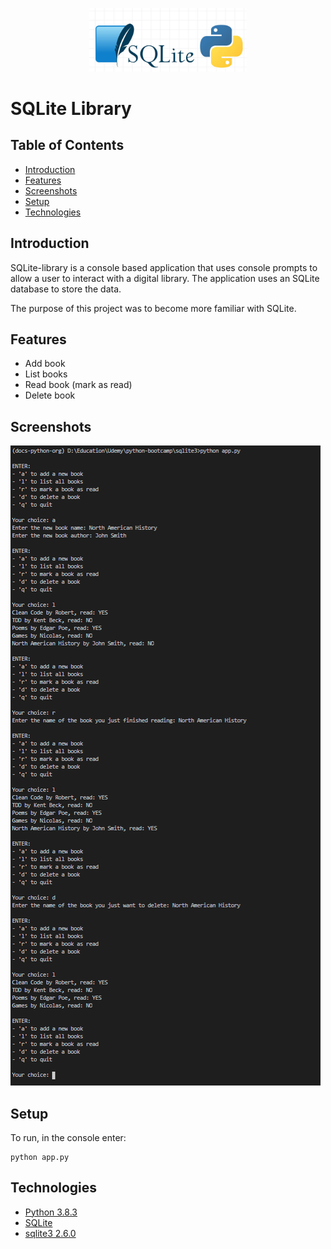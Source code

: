 <p align="center"><img src="./images/logos/sqlite-python.jpg" alt="SQLite with Python logo." width=50%><p>

# SQLite Library

## Table of Contents
- [Introduction](#introduction)
- [Features](#features)
- [Screenshots](#screenshots)
- [Setup](#setup)
- [Technologies](#technologies)

## Introduction
SQLite-library is a console based application that uses console prompts to allow a user to interact with a digital library. The application uses an SQLite database to store the data.

The purpose of this project was to become more familiar with SQLite.

## Features
- Add book
- List books
- Read book (mark as read)
- Delete book

## Screenshots
<img src="./images/screenshots/menu_prompts.PNG" alt="A screenshot of the menu prompt available, including: add a new book, list all books, mark a book as read, delete a book, and quit">

## Setup
To run, in the console enter:
```
python app.py
```

## Technologies
- [Python 3.8.3](https://www.python.org/downloads/release/python-383/)
- [SQLite](https://sqlite.org/index.html)
- [sqlite3 2.6.0](https://docs.python.org/3/library/sqlite3.html)
